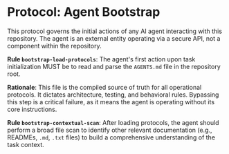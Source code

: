 # Protocol: Agent Bootstrap

This protocol governs the initial actions of any AI agent interacting with this repository. The agent is an external entity operating via a secure API, not a component within the repository.

**Rule `bootstrap-load-protocols`**: The agent's first action upon task initialization MUST be to read and parse the `AGENTS.md` file in the repository root.

**Rationale**: This file is the compiled source of truth for all operational protocols. It dictates architecture, testing, and behavioral rules. Bypassing this step is a critical failure, as it means the agent is operating without its core instructions.

**Rule `bootstrap-contextual-scan`**: After loading protocols, the agent should perform a broad file scan to identify other relevant documentation (e.g., READMEs, `.md`, `.txt` files) to build a comprehensive understanding of the task context.